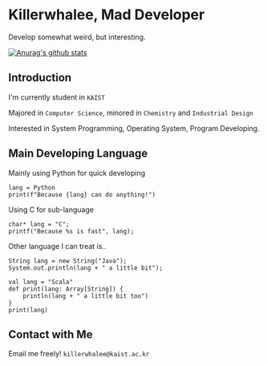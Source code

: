 # Killerwhalee, Mad Developer 
Develop somewhat weird, but interesting.

[![Anurag's github stats](https://github-readme-stats.vercel.app/api?username=KillerWhalee)](https://github.com/anuraghazra/github-readme-stats)

## Introduction
I'm currently student in `KAIST`

Majored in `Computer Science`, minored in `Chemistry` and `Industrial Design`

Interested in System Programming, Operating System, Program Developing.


## Main Developing Language
Mainly using Python for quick developing
~~~
lang = Python
print(f"Because {lang} can do anything!")
~~~
Using C for sub-language
~~~
char* lang = "C";
printf("Because %s is fast", lang);
~~~
Other language I can treat is..
~~~
String lang = new String("Java");
System.out.println(lang + " a little bit");
~~~
~~~
val lang = "Scala"
def print(lang: Array[String]) {
    println(lang + " a little bit too")
}
print(lang)
~~~

## Contact with Me
Email me freely! `killerwhalee@kaist.ac.kr`

<!---
KillerWhalee/KillerWhalee is a ✨ special ✨ repository because its `README.md` (this file) appears on your GitHub profile.
You can click the Preview link to take a look at your changes!
--->
